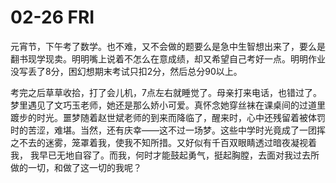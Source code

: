 # 02-26 FRI

元宵节，下午考了数学。也不难，又不会做的题要么是急中生智想出来了，要么是翻书现学现卖。明明嘴上说着不怎么在意成绩，却又希望自己考好一点。明明作业没写丢了8分，困幻想期末考试只扣2分，然后总分90以上。

考完之后草草收拾，打了会儿机，7点左右就睡觉了。母亲打来电话，也错过了。梦里遇见了文巧玉老师，她还是那么娇小可爱。真怀念她穿丝袜在课桌间的过道里踱步的时光。噩梦随着赵世斌老师的到来而降临了，醒来时，心中还残留着被体罚时的苦涩，难堪。当然，还有庆幸——这不过一场梦。这些中学时光竟成了一团挥之不去的迷雾，笼罩着我，使我不知所措。又好似有千百双眼睛透过暗夜凝视着我， 我早已无地自容了。而我，何时才能鼓起勇气，挺起胸膛，去面对我过去所做的一切，和做了这一切的我呢？


